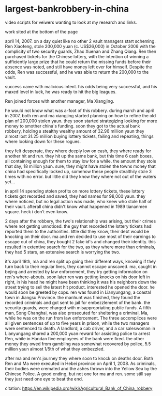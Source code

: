 # largest-bankrobbery-in-china
video scripts for veiwers wanting to look at my research and links.


work sited at the bottom of the page




april 14, 2007.
on a day quiet like no other 2 vault managers start scheming.
 Ren Xiaofeng, stole 200,000 yuan (c. US$26,000) in October 2006 with the complicity of two security guards, Zhao Xuenan and Zhang Qiang. Ren then purchased tickets for the Chinese
 lottery, with the intention of winning a sufficiently large prize that he could return the missing funds before their absence was noted, and still have money left over for himself.
Despite the odds, Ren was successful, and he was able to return the 200,000 to the vault.

success came with malicious intent.
his odds being very successful, and his maxed level in luck, he was ready to hit the big leagues.

Ren joined forces with another manager, Ma Xiangjing.

he would not know what was a-foot of this robbery.
during march and april in 2007, both ren and ma xiangjing started planning on how to refine the old plan of 200,000 stolen yaun.
they soon started strategizing looking for more money to smother china's funding.
soon they got to the actual bank robbery, holding a stealthy wealthy amount of 32.96 million yaun
they almost lost 31.25 million buying lottery tickets, failing and repeating, things where looking down for these rogues.

they felt desperate, they where deeply low on cash, they where ready for another hit and run.
they hit up the same bank, but this time 6 cash boxes, all containing enough for them to stay low for a while.
the amount they stole that day, 18 million yaun.
sure, they might have stolen the towns money that china had specifically locked up, somehow these people stealthily stole 3 times with no error.
but little did they know they where not out of the waters yet...

in april 14 spending stolen profits on more lottery tickets,
these lottery tickets got recorded and saved, they had names for 98,000 yaun.
they where noticed, but no legal action was made, who knew who stole half of their vault.
afterall china didn't know what happened in 1989 tiananmen square.
heck i don't even know.

2 days after the robbery, the two's relationship was arising, but their crimes where not getting unnoticed.
the guy that recorded the lottery tickets had reported them to the authorities.
little did they know, their debt would be knocking on their door.
ma and ren decided to use most of their earnings to escape out of china, they bought 2 fake id's and changed their identity.
this resulted in extentive search for the two, as they where more than criminals, they had 5 stars, an extensive search is worrying the two.

it's april 18th, ma and ren split up going their different ways, knowing if they turn back to their regular lives, they cannot escape unscaved.
ma, caught in bejing and arrested by law enforcement, they try getting information on ren's where-abouts.
soon later ren was getting knocks on his door left in right, in his head he might have been thinking it was his neighbors down the street trying to sell the latest
hit product.
interested he opened the door. he would soon be greeted by cops. ren was found in Lianyungang, a coastal town in Jiangsu Province.
the manhunt was finished, they found the recorded criminals and got sent to jail for embezzlement of the bank.
 the security guards, were charged with misappropriating public funds. A fifth man, Song Changhai, was also prosecuted for sheltering a criminal, Ma, while he was on the run from law enforcement.
The three accomplices were all given sentences of up to five years in prison, while the two managers were sentenced to death.
A landlord, a cab driver, and a car saleswoman in Lianyungang shared a 200,000 yuan reward for assisting police to arrest Ren, while in Handan five employees of the bank were fired.
the other money they owed from gambling was somewhat recovered by police, 5.5 million yaun almost 1/5th of what they embezzled.

after ma and ren's journey they where soon to knock on deaths door.
Both Ren and Ma were executed in Hebei province on April 1, 2008. As criminals, their bodies were cremated and the ashes thrown into the Yellow Sea by the Chinese Police.
A good ending, but not one for ma and ren. some still say they just need one eye to beat the end.



citation:
https://en.wikipedia.org/wiki/Agricultural_Bank_of_China_robbery
